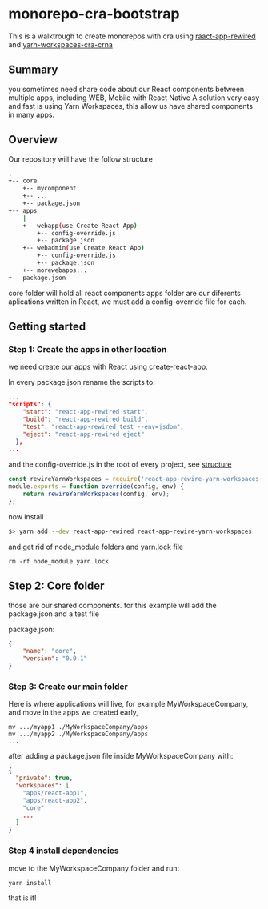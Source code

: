 # monorepo-cra-bootstrap
This is a walktrough to create monorepos with cra using [raact-app-rewired](https://github.com/timarney/react-app-rewired) and [yarn-workspaces-cra-crna](https://github.com/viewstools/yarn-workspaces-cra-crna)

## Summary
you sometimes need share code about our React components between multiple apps, including WEB, Mobile with React Native
A solution very easy and fast is using Yarn Workspaces, this allow us have shared components in many apps.

## Overview
Our repository will have the follow structure
```sh
.
+-- core
    +-- mycomponent
    +-- ...
    +-- package.json
+-- apps
    |
    +-- webapp(use Create React App)
        +-- config-override.js
        +-- package.json
    +-- webadmin(use Create React App)
        +-- config-override.js
        +-- package.json
    +-- morewebapps...
+-- package.json
```

core folder will hold all react components
apps folder are our diferents aplications written in React, we must add a config-override file for each.

## Getting started

### Step 1: Create the apps in other location
we need create our apps with React using create-react-app.

In every package.json rename the scripts to:
```json
...
"scripts": {
    "start": "react-app-rewired start",
    "build": "react-app-rewired build",
    "test": "react-app-rewired test --env=jsdom",
    "eject": "react-app-rewired eject"
  },
...
```
and the config-override.js in the root of every project, see [structure](##overview)
```js
const rewireYarnWorkspaces = require('react-app-rewire-yarn-workspaces');
module.exports = function override(config, env) {
	return rewireYarnWorkspaces(config, env);
};
```
now install
```bash
$> yarn add --dev react-app-rewired react-app-rewire-yarn-workspaces
```
and get rid of node_module folders and yarn.lock file
```
rm -rf node_module yarn.lock
```

## Step 2: Core folder
those are our shared components.
for this example will add the package.json and a test file

package.json:
```json
{
	"name": "core",
	"version": "0.0.1"
}
```

### Step 3: Create our main folder
Here is where applications will live, for example MyWorkspaceCompany, and move in the apps we created early,
```
mv .../myapp1 ./MyWorkspaceCompany/apps
mv .../myapp2 ./MyWorkspaceCompany/apps
...
```
after adding a package.json file inside MyWorkspaceCompany with:
```json
{
  "private": true,
  "workspaces": [
    "apps/react-app1",
    "apps/react-app2",
    "core"
    ...
  ]
}
```

### Step 4 install dependencies
move to the MyWorkspaceCompany folder and run:
```
yarn install
```

that is it!
